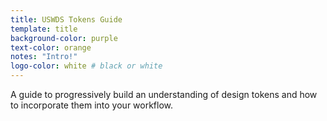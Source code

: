 ```yaml
---
title: USWDS Tokens Guide
template: title
background-color: purple
text-color: orange
notes: "Intro!"
logo-color: white # black or white
---
```

A guide to progressively build an understanding of design tokens and how to incorporate them into your workflow. 